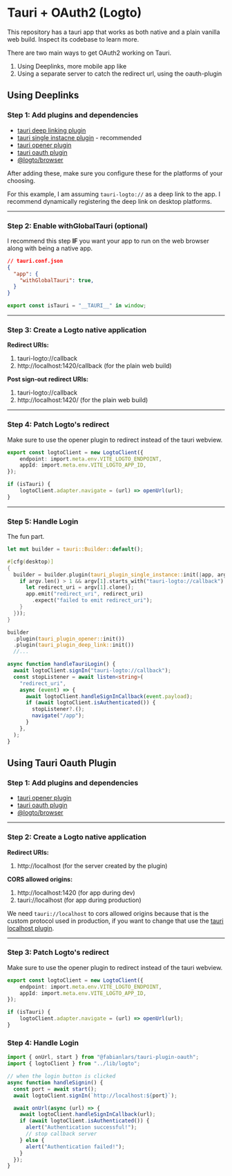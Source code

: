 # Tauri + OAuth2 (Logto)

This repository has a tauri app that works as both native and a plain vanilla web build. Inspect its codebase to learn more.

There are two main ways to get OAuth2 working on Tauri.

1) Using Deeplinks, more mobile app like
2) Using a separate server to catch the redirect url, using the oauth-plugin

## Using Deeplinks

### Step 1: Add plugins and dependencies

- [tauri deep linking plugin](https://v2.tauri.app/plugin/deep-linking/)
- [tauri single instacne plugin](https://v2.tauri.app/plugin/single-instance/) - recommended
- [tauri opener plugin](https://v2.tauri.app/plugin/opener/)
- [tauri oauth plugin](https://github.com/FabianLars/tauri-plugin-oauth)
- [@logto/browser](https://www.npmjs.com/package/@logto/browser)

After adding these, make sure you configure these for the platforms of your choosing.

For this example, I am assuming `tauri-logto://` as a deep link to the app. I recommend dynamically registering the deep link on desktop platforms.

----

### Step 2: Enable withGlobalTauri (optional)

I recommend this step **IF** you want your app to run on the web browser along with being a native app.

```json
// tauri.conf.json
{
  "app": {
    "withGlobalTauri": true,
  }
}
```

```js
export const isTauri = "__TAURI__" in window;
```

----

### Step 3: Create a Logto native application

**Redirect URIs:**

1. tauri-logto://callback
2. http://localhost:1420/callback (for the plain web build)

**Post sign-out redirect URIs:**

1. tauri-logto://callback
2. http://localhost:1420/ (for the plain web build)

----

### Step 4: Patch Logto's redirect

Make sure to use the opener plugin to redirect instead of the tauri webview.

```ts
export const logtoClient = new LogtoClient({
	endpoint: import.meta.env.VITE_LOGTO_ENDPOINT,
	appId: import.meta.env.VITE_LOGTO_APP_ID,
});

if (isTauri) {
	logtoClient.adapter.navigate = (url) => openUrl(url);
}
```

----

### Step 5: Handle Login

The fun part. 

```rust
let mut builder = tauri::Builder::default();

#[cfg(desktop)]
{
  builder = builder.plugin(tauri_plugin_single_instance::init(|app, argv, _cwd| {
    if argv.len() > 1 && argv[1].starts_with("tauri-logto://callback") {
      let redirect_uri = argv[1].clone();
      app.emit("redirect_uri", redirect_uri)
        .expect("failed to emit redirect_uri");
    }
  }));
}

builder
  .plugin(tauri_plugin_opener::init())
  .plugin(tauri_plugin_deep_link::init())
  //...
```

```ts
async function handleTauriLogin() {
  await logtoClient.signIn("tauri-logto://callback");
  const stopListener = await listen<string>(
    "redirect_uri",
    async (event) => {
      await logtoClient.handleSignInCallback(event.payload);
      if (await logtoClient.isAuthenticated()) {
        stopListener?.();
        navigate("/app");
      }
    },
  );
}
```

## Using Tauri Oauth Plugin

### Step 1: Add plugins and dependencies

- [tauri opener plugin](https://v2.tauri.app/plugin/opener/)
- [tauri oauth plugin](https://github.com/FabianLars/tauri-plugin-oauth)
- [@logto/browser](https://www.npmjs.com/package/@logto/browser)

----

### Step 2: Create a Logto native application

**Redirect URIs:**

1. http://localhost (for the server created by the plugin)

**CORS allowed origins:**

1. http://localhost:1420 (for app during dev)
2. tauri://localhost (for app during production)


We need `tauri://localhost` to cors allowed origins because that is the custom protocol used in production, if you want to change that use the [tauri localhost plugin](https://v2.tauri.app/plugin/localhost/).

----

### Step 3: Patch Logto's redirect

Make sure to use the opener plugin to redirect instead of the tauri webview.

```ts
export const logtoClient = new LogtoClient({
	endpoint: import.meta.env.VITE_LOGTO_ENDPOINT,
	appId: import.meta.env.VITE_LOGTO_APP_ID,
});

if (isTauri) {
	logtoClient.adapter.navigate = (url) => openUrl(url);
}
```

### Step 4: Handle Login

```ts
import { onUrl, start } from "@fabianlars/tauri-plugin-oauth";
import { logtoClient } from "../lib/logto";

// when the login button is clicked
async function handleSignin() {
  const port = await start();
  await logtoClient.signIn(`http://localhost:${port}`);

  await onUrl(async (url) => {
    await logtoClient.handleSignInCallback(url);
    if (await logtoClient.isAuthenticated()) {
      alert("Authentication successful!");
      // stop callback server
    } else {
      alert("Authentication failed!");
    }
  });
}
```